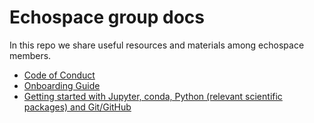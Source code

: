 # Echospace group docs

In this repo we share useful resources and materials among echospace members.

- [Code of Conduct](coc.md)
- [Onboarding Guide](Onboarding.md)
- [Getting started with Jupyter, conda, Python (relevant scientific packages) and Git/GitHub](conda_jupyterlab.md)
